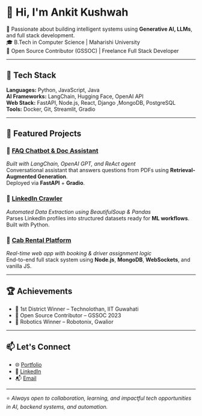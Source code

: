 # 👋 Hi, I'm Ankit Kushwah

🚀 Passionate about building intelligent systems using **Generative AI, LLMs**, and full stack development.  
🎓 B.Tech in Computer Science | Maharishi University  
💼 Open Source Contributor (GSSOC) | Freelance Full Stack Developer  

---

## 🔧 Tech Stack

**Languages:** Python, JavaScript, Java  
**AI Frameworks:** LangChain, Hugging Face, OpenAI API  
**Web Stack:** FastAPI, Node.js, React, Django ,MongoDB, PostgreSQL  
**Tools:** Docker, Git, Streamlit, Gradio  

---

## 📌 Featured Projects

### 🔹 [FAQ Chatbot & Doc Assistant](#)
*Built with LangChain, OpenAI GPT, and ReAct agent*  
Conversational assistant that answers questions from PDFs using **Retrieval-Augmented Generation**.  
Deployed via **FastAPI** + **Gradio**.

### 🔹 [LinkedIn Crawler](#)
*Automated Data Extraction using BeautifulSoup & Pandas*  
Parses LinkedIn profiles into structured datasets ready for **ML workflows**. Built with Python.

### 🔹 [Cab Rental Platform](#)
*Real-time web app with booking & driver assignment logic*  
End-to-end full stack system using **Node.js**, **MongoDB**, **WebSockets**, and vanilla JS.

---

## 🏆 Achievements

- 🥇 1st District Winner – Technolothan, IIT Guwahati  
- 🔧 Open Source Contributor – GSSOC 2023  
- 🤖 Robotics Winner – Robotonix, Gwalior  

---

## 📫 Let's Connect

- 🌐 [Portfolio](https://kushankit.github.io)  
- 💼 [LinkedIn](https://www.linkedin.com/in/ankit-kushwah-127447254/)  
- 📬 [Email](mailto:kushwahankit176@gmail.com)

---

⭐ *Always open to collaboration, learning, and impactful tech opportunities in AI, backend systems, and automation.*
